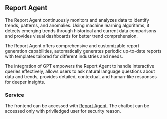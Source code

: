 ## Report Agent
The Report Agent continuously monitors and analyzes data to identify trends, patterns, and anomalies. Using machine learning algorithms, it detects emerging trends through historical and current data comparisons and provides visual dashboards for better trend comprehension.

The Report Agent offers comprehensive and customizable report generation capabilities, automatically generates periodic up-to-date reports with templates tailored for different industries and needs.

The integration of GPT empowers the Report Agent to handle interactive queries effectively, allows users to ask natural language questions about data and trends, provides detailed, contextual, and human-like responses for deeper insights.

### Service
The frontend can be accessed with [Report Agent](https://proud-cliff-016ae6203.4.azurestaticapps.net).
The chatbot can be accessed only with priviledged user for security reason.
